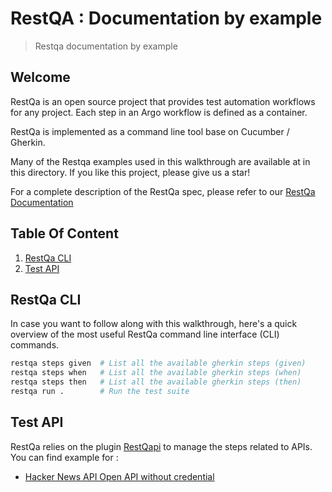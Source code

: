 # RestQA : Documentation by example

> Restqa documentation by example

## Welcome

RestQa is an open source project that provides test automation workflows for any project.
Each step in an Argo workflow is defined as a container.

RestQa is implemented as a command line tool base on Cucumber / Gherkin.

Many of the Restqa examples used in this walkthrough are available at in this directory.
If you like this project, please give us a star!

For a complete description of the RestQa spec, please refer to our [RestQa Documentation](http://github.com/restqa/restqa)

## Table Of Content

1. [RestQa CLI](#restqa-cli)
1. [Test API](#test-api)


## RestQa CLI

In case you want to follow along with this walkthrough, here's a quick overview of the most useful RestQa command line interface (CLI) commands.

```sh
restqa steps given  # List all the available gherkin steps (given)
restqa steps when   # List all the available gherkin steps (when)
restqa steps then   # List all the available gherkin steps (then)
restqa run .        # Run the test suite
```

## Test API

RestQa relies on the plugin [RestQapi](https://restqa.io/restqapi.html) to manage the steps related to APIs.
You can find example for :
* [Hacker News API Open API without credential](./hacker-news)


